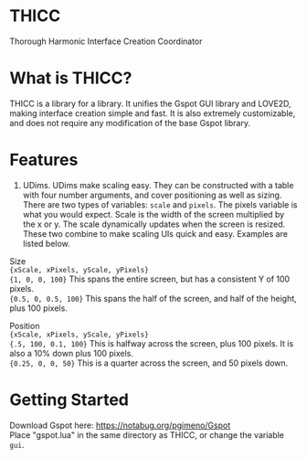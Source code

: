 # THICC
Thorough Harmonic Interface Creation Coordinator

# What is THICC?
THICC is a library for a library.
It unifies the Gspot GUI library and LOVE2D, making interface creation simple and fast. It is also extremely customizable, and does not require any modification of the base Gspot library.

# Features
1. UDims. UDims make scaling easy. They can be constructed with a table with four number arguments, and cover positioning as well as sizing. There are two types of variables: ```scale``` and ```pixels```. The pixels variable is what you would expect. Scale is the width of the screen multiplied by the x or y. The scale dynamically updates when the screen is resized. These two combine to make scaling UIs quick and easy. Examples are listed below.

Size  
```{xScale, xPixels, yScale, yPixels}```  
```{1, 0, 0, 100}``` This spans the entire screen, but has a consistent Y of 100 pixels.  
```{0.5, 0, 0.5, 100}``` This spans the half of the screen, and half of the height, plus 100 pixels.

Position  
```{xScale, xPixels, yScale, yPixels}```  
```{.5, 100, 0.1, 100}``` This is halfway across the screen, plus 100 pixels. It is also a 10% down plus 100 pixels.  
```{0.25, 0, 0, 50}``` This is a quarter across the screen, and 50 pixels down.  


# Getting Started
Download Gspot here: https://notabug.org/pgimeno/Gspot  
Place "gspot.lua" in the same directory as THICC, or change the variable ```gui```.

